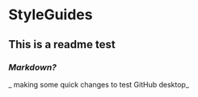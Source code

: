 # StyleGuides

## This is a readme test

### _Markdown?_


_ making some quick changes to test GitHub desktop_